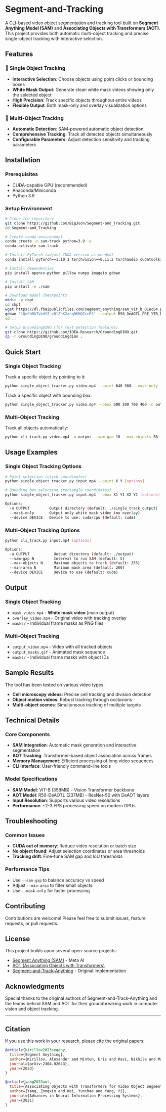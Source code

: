 # Segment-and-Tracking

A CLI-based video object segmentation and tracking tool built on **Segment Anything Model (SAM)** and **Associating Objects with Transformers (AOT)**. This project provides both automatic multi-object tracking and precise single-object tracking with interactive selection.

## Features

### 🎯 Single Object Tracking
- **Interactive Selection**: Choose objects using point clicks or bounding boxes
- **White Mask Output**: Generate clean white mask videos showing only the selected object
- **High Precision**: Track specific objects throughout entire videos
- **Flexible Output**: Both mask-only and overlay visualization options

### 🔄 Multi-Object Tracking  
- **Automatic Detection**: SAM-powered automatic object detection
- **Comprehensive Tracking**: Track all detected objects simultaneously
- **Configurable Parameters**: Adjust detection sensitivity and tracking parameters

## Installation

### Prerequisites
- CUDA-capable GPU (recommended)
- Anaconda/Miniconda
- Python 3.9

### Setup Environment
```bash
# Clone the repository
git clone https://github.com/BigJoon/Segment-and_Tracking.git
cd Segment-and_Tracking

# Create conda environment
conda create -n sam-track python=3.9 -y
conda activate sam-track

# Install PyTorch (adjust CUDA version as needed)
conda install pytorch==1.10.1 torchvision==0.11.2 torchaudio cudatoolkit=11.3 -c pytorch -y

# Install dependencies
pip install opencv-python pillow numpy imageio gdown

# Install SAM
pip install -e ./sam

# Download model checkpoints
mkdir -p ckpt
cd ckpt
wget https://dl.fbaipublicfiles.com/segment_anything/sam_vit_b_01ec64.pth
gdown '1QoChMkTVxdYZ_eBlZhK2acq9KMQZccPJ' --output R50_DeAOTL_PRE_YTB_DAV.pth
cd ..

# Setup GroundingDINO (for text detection features)
git clone https://github.com/IDEA-Research/GroundingDINO.git
cp -r GroundingDINO/groundingdino .
```

## Quick Start

### Single Object Tracking

Track a specific object by pointing to it:
```bash
python single_object_tracker.py video.mp4 --point 640 360 --mask-only -o output
```

Track a specific object with bounding box:
```bash
python single_object_tracker.py video.mp4 --bbox 500 200 700 400 -o output
```

### Multi-Object Tracking

Track all objects automatically:
```bash
python cli_track.py video.mp4 -o output --sam-gap 10 --max-objects 50
```

## Usage Examples

### Single Object Tracking Options
```bash
# Point selection (click coordinates)
python single_object_tracker.py input.mp4 --point X Y [options]

# Bounding box selection (rectangle coordinates)  
python single_object_tracker.py input.mp4 --bbox X1 Y1 X2 Y2 [options]

Options:
  -o OUTPUT         Output directory (default: ./single_track_output)
  --mask-only       Output only white mask video (no overlay)
  --device DEVICE   Device to use: cuda/cpu (default: cuda)
```

### Multi-Object Tracking Options
```bash
python cli_track.py input.mp4 [options]

Options:
  -o OUTPUT           Output directory (default: ./output)
  --sam-gap N         Interval to run SAM (default: 5)
  --max-objects N     Maximum objects to track (default: 255)
  --min-area N        Minimum mask area (default: 200)
  --device DEVICE     Device to use (default: cuda)
```

## Output

### Single Object Tracking
- `mask_video.mp4` - **White mask video** (main output)
- `overlay_video.mp4` - Original video with tracking overlay
- `masks/` - Individual frame masks as PNG files

### Multi-Object Tracking
- `output_video.mp4` - Video with all tracked objects
- `output_masks.gif` - Animated mask sequence
- `masks/` - Individual frame masks with object IDs

## Sample Results

The tool has been tested on various video types:
- **Cell microscopy videos**: Precise cell tracking and division detection
- **Object motion videos**: Robust tracking through occlusions
- **Multi-object scenes**: Simultaneous tracking of multiple targets

## Technical Details

### Core Components
- **SAM Integration**: Automatic mask generation and interactive segmentation
- **AOT Tracking**: Transformer-based object association across frames
- **Memory Management**: Efficient processing of long video sequences
- **CLI Interface**: User-friendly command-line tools

### Model Specifications
- **SAM Model**: ViT-B (358MB) - Vision Transformer backbone
- **AOT Model**: R50-DeAOTL (237MB) - ResNet-50 with DeAOT layers
- **Input Resolution**: Supports various video resolutions
- **Performance**: ~2-3 FPS processing speed on modern GPUs

## Troubleshooting

### Common Issues
- **CUDA out of memory**: Reduce video resolution or batch size
- **No object found**: Adjust selection coordinates or area thresholds
- **Tracking drift**: Fine-tune SAM gap and IoU thresholds

### Performance Tips
- Use `--sam-gap` to balance accuracy vs speed
- Adjust `--min-area` to filter small objects
- Use `--mask-only` for faster processing

## Contributing

Contributions are welcome! Please feel free to submit issues, feature requests, or pull requests.

## License

This project builds upon several open-source projects:
- [Segment Anything (SAM)](https://github.com/facebookresearch/segment-anything) - Meta AI
- [AOT (Associating Objects with Transformers)](https://github.com/yoxu515/aot-benchmark)
- [Segment-and-Track-Anything](https://github.com/z-x-yang/Segment-and-Track-Anything) - Original implementation

## Acknowledgments

Special thanks to the original authors of Segment-and-Track-Anything and the teams behind SAM and AOT for their groundbreaking work in computer vision and object tracking.

---

## Citation

If you use this work in your research, please cite the original papers:

```bibtex
@article{kirillov2023segany,
  title={Segment Anything},
  author={Kirillov, Alexander and Mintun, Eric and Ravi, Nikhila and Mao, Hanzi and Rolland, Chloe and Gustafson, Laura and Xiao, Tete and Whitehead, Spencer and Berg, Alexander C. and Lo, Wan-Yen and Doll{\'a}r, Piotr and Girshick, Ross},
  journal={arXiv:2304.02643},
  year={2023}
}

@article{yang2023aot,
  title={Associating Objects with Transformers for Video Object Segmentation},
  author={Yang, Zongxin and Wei, Yunchao and Yang, Yi},
  journal={Advances in Neural Information Processing Systems},
  year={2021}
}
```